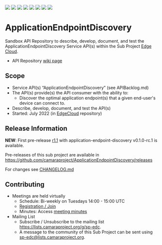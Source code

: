 <a href="https://github.com/camaraproject/ApplicationEndpointDiscovery/commits/" title="Last Commit"><img src="https://img.shields.io/github/last-commit/camaraproject/ApplicationEndpointDiscovery?style=plastic"></a>
<a href="https://github.com/camaraproject/ApplicationEndpointDiscovery/issues" title="Open Issues"><img src="https://img.shields.io/github/issues/camaraproject/ApplicationEndpointDiscovery?style=plastic"></a>
<a href="https://github.com/camaraproject/ApplicationEndpointDiscovery/pulls" title="Open Pull Requests"><img src="https://img.shields.io/github/issues-pr/camaraproject/ApplicationEndpointDiscovery?style=plastic"></a>
<a href="https://github.com/camaraproject/ApplicationEndpointDiscovery/graphs/contributors" title="Contributors"><img src="https://img.shields.io/github/contributors/camaraproject/ApplicationEndpointDiscovery?style=plastic"></a>
<a href="https://github.com/camaraproject/ApplicationEndpointDiscovery" title="Repo Size"><img src="https://img.shields.io/github/repo-size/camaraproject/ApplicationEndpointDiscovery?style=plastic"></a>
<a href="https://github.com/camaraproject/ApplicationEndpointDiscovery/blob/main/LICENSE" title="License"><img src="https://img.shields.io/badge/License-Apache%202.0-green.svg?style=plastic"></a>
<a href="https://github.com/camaraproject/ApplicationEndpointDiscovery/releases/latest" title="Latest Release"><img src="https://img.shields.io/github/release/camaraproject/ApplicationEndpointDiscovery?style=plastic"></a>
<a href="https://github.com/camaraproject/Governance/blob/main/ProjectStructureAndRoles.md" title="Sandbox API Repository"><img src="https://img.shields.io/badge/Sandbox%20API%20Repository-yellow?style=plastic"></a>

# ApplicationEndpointDiscovery

Sandbox API Repository to describe, develop, document, and test the ApplicationEndpointDiscovery Service API(s) within the Sub Project [Edge Cloud](https://lf-camaraproject.atlassian.net/wiki/x/IwEpBQ).

* API Repository [wiki page](https://lf-camaraproject.atlassian.net/wiki/x/AQAtC)

## Scope

* Service API(s) “ApplicationEndpointDiscovery” (see APIBacklog.md) 
* The API(s) provide(s) the API consumer with the ability to:  
  * Discover the optimal application endpoint(s) that a given end-user's device can connect to.
* Describe, develop, document, and test the API(s)
* Started: July 2022 (in [EdgeCloud](https://github.com/camaraproject/EdgeCloud) repository)
<!-- * Incubating stage since: {{incubation date}} --> 

## Release Information

<!-- Optional: an explicit listing of the latest (pre-)release with additional information, e.g. links to the API definitions -->
<!-- In addition use/uncomment one or multiple the following alternative options when becoming applicable -->
**NEW**: First pre-release [r1.1](https://github.com/camaraproject/ApplicationEndpointDiscovery/releases/tag/r1.1) with application-endpoint-discovery v0.1.0-rc.1 is available.

Pre-releases of this sub project are available in https://github.com/camaraproject/ApplicationEndpointDiscovery/releases
<!-- The latest public release is available here: https://github.com/camaraproject/ApplicationEndpointDiscovery/releases/latest -->
For changes see [CHANGELOG.md](https://github.com/camaraproject/ApplicationEndpointDiscovery/blob/main/CHANGELOG.md)

## Contributing

* Meetings are held virtually
  * Schedule: Bi-weekly on Tuesdays 14:00 - 15:00 UTC
  * [Registration / Join](https://zoom-lfx.platform.linuxfoundation.org/meeting/91868502920?password=a9ec9dff-ea92-4216-b0a1-ce152f49170f)
  * Minutes: Access [meeting minutes](https://lf-camaraproject.atlassian.net/wiki/x/8Tve)
* Mailing List  
  * Subscribe / Unsubscribe to the mailing list <https://lists.camaraproject.org/g/sp-edc>.
  * A message to the community of this Sub Project can be sent using <sp-edc@lists.camaraproject.org>.
